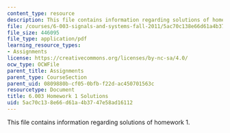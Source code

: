 ```yaml
---
content_type: resource
description: This file contains information regarding solutions of homework 1.
file: /courses/6-003-signals-and-systems-fall-2011/5ac70c138e66d61a4b3747e58ad16112_MIT6_003F11_sol01.pdf
file_size: 446095
file_type: application/pdf
learning_resource_types:
- Assignments
license: https://creativecommons.org/licenses/by-nc-sa/4.0/
ocw_type: OCWFile
parent_title: Assignments
parent_type: CourseSection
parent_uid: 0809880b-cf05-0bfb-f22d-ac450701563c
resourcetype: Document
title: 6.003 Homework 1 Solutions
uid: 5ac70c13-8e66-d61a-4b37-47e58ad16112
---
```

This file contains information regarding solutions of homework 1.